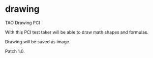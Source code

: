 # drawing
TAO Drawing PCI

With this PCI test taker will be able to draw math shapes and formulas.

Drawing will be saved as image.

Patch 1.0.

